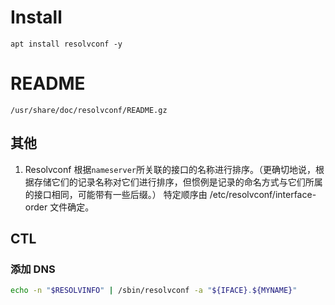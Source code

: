 # Install

`apt install resolvconf -y`

# README

`/usr/share/doc/resolvconf/README.gz`

## 其他

1. Resolvconf 根据`nameserver`所关联的接口的名称进行排序。（更确切地说，根据存储它们的记录名称对它们进行排序，但惯例是记录的命名方式与它们所属的接口相同，可能带有一些后缀。） 特定顺序由 /etc/resolvconf/interface-order 文件确定。

## CTL

### 添加 DNS

```sh
echo -n "$RESOLVINFO" | /sbin/resolvconf -a "${IFACE}.${MYNAME}"
```

> 